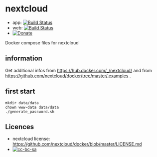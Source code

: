 # nextcloud

- app: [![Build Status](https://jenkins.pgollor.de/job/nextcloud-docker-app/badge/icon)](https://jenkins.pgollor.de/job/nextcloud-docker-app/)
- web: [![Build Status](https://jenkins.pgollor.de/job/nextcloud-docker-web/badge/icon)](https://jenkins.pgollor.de/job/nextcloud-docker-web/)
- [![Donate](https://img.shields.io/badge/Donate-PayPal-green.svg)](https://paypal.me/pgollor)

Docker compose files for nextcloud


## information

Get additional infos from https://hub.docker.com/_/nextcloud/ and from https://github.com/nextcloud/docker/tree/master/.examples .

## first start
```
mkdir data/data
chown www-data data/data
./generate_password.sh
```



## Licences

- nextcloud license: https://github.com/nextcloud/docker/blob/master/LICENSE.md
- [![cc-bc-sa](https://i.creativecommons.org/l/by-sa/4.0/88x31.png)](http://creativecommons.org/licenses/by-sa/4.0/)
